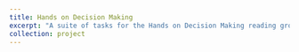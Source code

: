 ```yaml
---
title: Hands on Decision Making
excerpt: "A suite of tasks for the Hands on Decision Making reading group at Oregon State for practicing implementations of RL algorithms. [View Project Here](https://github.com/Intelligent-Reliable-Autonomous-Systems/HandsOnDecisionMaking)."
collection: project
---
```


